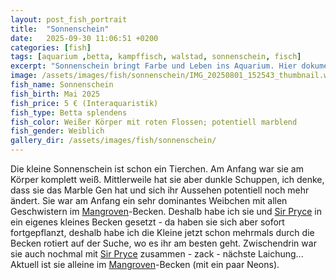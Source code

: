 ```yaml
---
layout: post_fish_portrait
title:  "Sonnenschein"
date:   2025-09-30 11:06:51 +0200
categories: [fish]
tags: [aquarium ,betta, kampffisch, walstad, sonnenschein, fisch]
excerpt: "Sonnenschein bringt Farbe und Leben ins Aquarium. Hier dokumentiere ich seine Entwicklung."
image: /assets/images/fish/sonnenschein/IMG_20250801_152543_thumbnail.webp
fish_name: Sonnenschein
fish_birth: Mai 2025
fish_price: 5 € (Interaquaristik)
fish_type: Betta splendens
fish_color: Weißer Körper mit roten Flossen; potentiell marblend
fish_gender: Weiblich
gallery_dir: /assets/images/fish/sonnenschein/
---
```



Die kleine Sonnenschein ist schon ein Tierchen. Am Anfang war sie am Körper komplett weiß. Mittlerweile hat sie aber dunkle Schuppen, ich denke, dass sie das Marble Gen hat und sich ihr Aussehen potentiell noch mehr ändert.
Sie war am Anfang ein sehr dominantes Weibchen mit allen Geschwistern im [Mangroven](/tank/2025/09/30/tank_mangrove.html)-Becken. Deshalb habe ich sie und [Sir Pryce](/fish/2025/09/30/fish_sir_pryce.html) in ein eigenes kleines Becken gesetzt - da haben sie sich aber sofort fortgepflanzt, deshalb habe ich die Kleine jetzt schon mehrmals durch die Becken rotiert auf der Suche, wo es ihr am besten geht.
Zwischendrin war sie auch nochmal mit [Sir Pryce](/fish/2025/09/30/fish_sir_pryce.html) zusammen - zack - nächste Laichung...
Aktuell ist sie alleine im [Mangroven](/tank/2025/09/30/tank_mangrove.html)-Becken (mit ein paar Neons).
